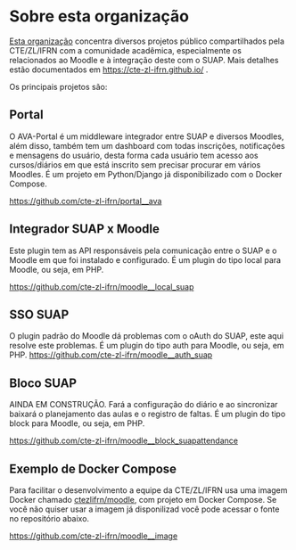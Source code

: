 # Sobre esta organização

[Esta organização](https://cte-zl-ifrn.github.io/) concentra diversos projetos público compartilhados pela CTE/ZL/IFRN com a comunidade acadêmica, especialmente os relacionados ao Moodle e à integração deste com o SUAP. Mais detalhes estão documentados em https://cte-zl-ifrn.github.io/ . 

Os principais projetos são:

## Portal

O AVA-Portal é um middleware integrador entre SUAP e diversos Moodles, além disso, também tem um dashboard com todas  inscrições, notificações e mensagens do usuário, desta forma cada usuário tem acesso aos cursos/diários em que está inscrito sem precisar procurar em vários Moodles. É um projeto em Python/Django já disponibilizado com o Docker Compose.

https://github.com/cte-zl-ifrn/portal__ava

## Integrador SUAP x Moodle

Este plugin tem as API responsáveis pela comunicação entre o SUAP e o Moodle em que foi instalado e configurado. É um plugin do tipo local para Moodle, ou seja, em PHP.

https://github.com/cte-zl-ifrn/moodle__local_suap

## SSO SUAP

O plugin padrão do Moodle dá problemas com o oAuth do SUAP, este aqui resolve este problemas. É um plugin do tipo auth para Moodle, ou seja, em PHP.
https://github.com/cte-zl-ifrn/moodle__auth_suap

## Bloco SUAP

AINDA EM CONSTRUÇÃO. Fará a configuração do diário e ao sincronizar baixará o planejamento das aulas e o registro de faltas. É um plugin do tipo block para Moodle, ou seja, em PHP.

https://github.com/cte-zl-ifrn/moodle__block_suapattendance

## Exemplo de Docker Compose

Para facilitar o desenvolvimento a equipe da CTE/ZL/IFRN usa uma imagem Docker chamado [ctezlifrn/moodle](https://hub.docker.com/r/ctezlifrn/moodle), com projeto em Docker Compose. Se você não quiser usar a imagem já disponilizad você pode acessar o fonte no repositório abaixo.

https://github.com/cte-zl-ifrn/moodle__image
